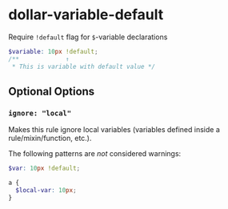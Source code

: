 # dollar-variable-default

Require `!default` flag for `$`-variable declarations

```scss
$variable: 10px !default;
/**             ↑
 * This is variable with default value */
```

## Optional Options

### `ignore: "local"`

Makes this rule ignore local variables (variables defined inside a rule/mixin/function, etc.).

The following patterns are *not* considered warnings:

```scss
$var: 10px !default;

a {
  $local-var: 10px;
}
```
